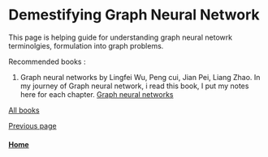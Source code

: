 # Demestifying Graph Neural Network

This page is helping guide for understanding graph neural netowrk terminolgies, formulation into graph problems.


Recommended books : 

1. Graph neural networks by Lingfei Wu, Peng cui, Jian Pei, Liang Zhao. 
       In my journey of Graph neural network, i read this book, I put my notes here for each chapter. [Graph neural networks](./GNN/books/graph-neural-network/README.md) 
       
[All books](./GNN/books/README.md) 


[Previous page](./README.md)                                                  


#### [Home](./README.md) 
